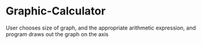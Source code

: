 # Graphic-Calculator
User chooses size of graph, and the appropriate arithmetic expression, and program draws out the graph on the axis
